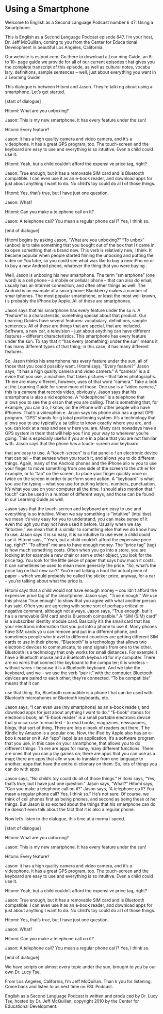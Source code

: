 # Using a Smartphone

Welcome to English as a Second Language Podcast number 6 47: Using a Smartphone.

This is English as a Second Language Podcast episode 647.  I’m your host, Dr. Jeff McQuillan, coming to you from the Center for Educa tional Development in beautiful Los Angeles, California.

Our website is eslpod.com.  Go there to download a Lear ning Guide, an 8- to 10- page guide we provide for all of our current episodes t hat gives you the complete transcript of this episode, as well as cultural notes, vocabu lary, definitions, sample sentences – well, just about everything you want in a Learning Guide!

This dialogue is between Hitomi and Jason.  They’re talki ng about using a smartphone.  Let’s get started.

[start of dialogue]

Hitomi:  What are you unboxing?

Jason:  This is my new smartphone.  It has every feature under the sun!

Hitomi:  Every feature?

Jason:  It has a high quality camera and video camera, and  it’s a videophone.  It has a great GPS program, too.  The touch-screen and the keyboard are easy to use and everything is so intuitive.  Even a child could use it.

Hitomi:  Yeah, but a child couldn’t afford the expensi ve price tag, right?

Jason:  True enough, but it has a removable SIM card and  is Bluetooth compatible.  I can even use it as an e-book reader, and download apps for just about anything I want to do.  No child’s toy could do al l of those things.

Hitomi:  Yes, that’s true, but I have just one question.

Jason:  What?

Hitomi:  Can you make a telephone call on it?

Jason:  A telephone call?  You mean a regular phone cal l?  Yes, I think  so.

 [end of dialogue]

Hitomi begins by asking Jason, “What are you unboxing?”  “To unbox” (unbox) is to take something that you bought out of the box that i t came in, to open something that is brand new.  This verb is relatively new,  I think.  It became popular when people started filming the unboxing and  putting the video on YouTube, so you could see what was like to buy a new iPho ne or to buy a new Android phone, whatever the thing that you were buying .

Well, Jason is unboxing his new smartphone.  The term “sm artphone” (one word) is a cell phone – a mobile or cellular phone – that can  also do email, usually has an Internet connection, and often other things as well.   The Android is an example of a smartphone; Blackberry makes a number of smar tphones.  The most popular smartphone, or least the most well known, i s probably the iPhone by Apple.  All of these are smartphones.

Jason says that his smartphone has every feature under the su n.  A “feature” is a characteristic, something special about that product.  Our Learning Guides have several features: vocabulary, definitions, sample sentences.  All of those are things that are special, that are included.  Software, a new car, a television – just about anything can have different features – different characteristics.  This smartphone has every feature under the sun.  To say that it “has every (something) under the sun” means it has many different types of that thing; in this case, it has many different features.

So, Jason thinks his smartphone has every feature under the  sun, all of those that you could possibly want.  Hitomi says, “Every feature?”   Jason says, “It has a high quality camera and video camera.”  A “camera” is a d evice that you use, a machine, that takes pictures – that takes photographs.  Th ere are many different, however, uses of that word “camera.”  Take a look at the  Learning Guide for some more of those.  One use is a “video camera,” this is a  camera that records video, obviously.  Jason says that his smartphone is also a vid eophone.  A “videophone” is a telephone that allows you to see the p erson that you are calling.  That is something that, for example, you can d o, I know, on the iPhone with other people who have iPhones.  That’s a videophon e.  Jason says his phone also has a great GPS program.  “GPS” stands for g lobal positioning system.  It’s a technology that allows you to use typically a sa tellite to know exactly where you are, and you can look at a map and see w here you are.  Many cars nowadays have a GPS system in them that will help you f ind your way to wherever you’re going.  This is especially useful if you ar e in a place that you are not familiar with.  Jason says that the phone has a touch- screen and keyboard

 that are easy to use.  A “touch-screen” is a flat panel o f an electronic device that can tell – that senses when you touch it, and allows you to  do different things. Again, many of the Android phones and the iPhone allo w you to use your finger to move something from one side of the screen to the oth er for example, or to “tap” on the screen, to place your finger quickly once or  twice on the screen in order to perform some action.  A “keyboard” is what you use for typing – what you use for putting letters, numbers, punctuation.  It’s what you use on your computer all the time.  I should also mention that “ touch” can be used in a number of different ways, and those can be found in our  Learning Guide as well.

Jason says that the touch-screen and keyboard are easy to use and everything is so intuitive.  When we say something is “intuitive” (intui tive) we mean it’s very easy for you to understand; you can make sense of it even tho ugh you may not have used it before.  Usually when we say “intuitive,” we mean that it is similar to something else that we do know how to use.  Jason says it is so easy, it is so intuitive to use even a child could use it.  Hitomi says, “ Yeah, but a child couldn’t afford the expensive price tag, right?”  “To afford” me ans to have enough money. The “price tag” (tag) is how much something costs.  Often  when you go into a store, you are looking at for example a new chair or som e other object, you look for the price tag.  You look for the little piece of  paper that says how much it costs.  It can sometimes be used to mean more generally the price.  “So, what’s the price tag on that new car?”  You’re not talking a bout the actual piece of paper – which would probably be called the sticker price, anyway, for a car – you’re talking about what the price is.

Hitomi says that a child would not have enough money – cou ldn’t afford the expensive price tag of the smartphone.  Jason says, “True e nough.”  We use this phrase “true enough” to show that you agree with what another person has said. Often you are agreeing with some sort of perhaps critical  or negative comment, although not always.  Jason says, “True enough, but it ha s a removable SIM card and is Bluetooth compatible.”  A “SIM (SIM) card” is a  subscriber identity module card.  Basically it’s the small card that has your electronic information that you put into a phone to use it.  Many phones have SIM cards yo u can remove and put in a different phone, and sometimes people who tr avel to different countries are getting different SIM cards to use in their phone.   “Bluetooth” is a technology that allows two electronic devices to communicate, to send signals from one to the other.  Bluetooth is a technology that only works for small distances.  For example, I have a Bluetooth mouse and a Bluetooth keyboa rd for my computer. There are no wires that connect the keyboard to the compu ter; it is wireless – without wires – because it is a Bluetooth keyboard.  And we take the keyboard, and we – we use the verb “pair it” with the computer.  Bluetooth devices are paired to each other; they’re connected.  “To be compati ble” means that it can

 use that thing.  So, Bluetooth compatible is a phone t hat can be used with Bluetooth microphones or Bluetooth keyboards, etc.

Jason says, “I can even use (my smartphone) as an e-book reade r, and download apps for just about anything I want to do.”  “E-book” stands for electronic book; an “E-book reader” is a small portable  electronic device that you can use to read text – to read books, magazines, newspapers,  blogs, that sort of thing.  There are lots e-book of readers out there.  T he Kindle by Amazon is a popular one.  Now, the iPad by Apple also has an e-boo k reader on it.  An “app” (app) is an application; it’s a software program that you use, in this case on your smartphone, that allows you to do different things.  Th ere are apps for many, many different functions.  There are ones that you can p lay games on; there are apps that you can use as a map; there are apps that allo w you to translate from one language to another; apps that have the entire di ctionary on them.  So, lots of things you can do with apps.

Jason says, “No child’s toy could do all of those things.”  H itomi says, “Yes, that’s true, but I have just one question.”  Jason says, “What?”   Hitomi says, “Can you make a telephone call on it?”  Jason says, “A telephone ca ll?  You mean a regular phone call?  Yes, I think  so.”  He’s not sure.  Of course, we think of cell phones first as being phones, and second as being these ot her things.  But Jason is so excited about the things that his smartphone can  do he doesn’t even talk about the fact that it is also a regular phone.

Now let’s listen to the dialogue, this time at a norma l speed.

[start of dialogue]

Hitomi:  What are you unboxing?

Jason:  This is my new smartphone.  It has every feature under the sun!

Hitomi:  Every feature?

Jason:  It has a high quality camera and video camera, and  it’s a videophone.  It has a great GPS program, too.  The touch-screen and the keyboard are easy to use and everything is so intuitive.  Even a child could use it.

Hitomi:  Yeah, but a child couldn’t afford the expensi ve price tag, right?

 Jason:  True enough, but it has a removable SIM card and  is Bluetooth compatible.  I can even use it as an e-book reader, and download apps for just about anything I want to do.  No child’s toy could do al l of those things.

Hitomi:  Yes, that’s true, but I have just one question.

Jason:  What?

Hitomi:  Can you make a telephone call on it?

Jason:  A telephone call?  You mean a regular phone cal l?  Yes, I think  so.

[end of dialogue]

We have scripts on almost every topic under the sun, brought  to you by our own Dr. Lucy Tse.

From Los Angeles, California, I’m Jeff McQuillan.  Than k you for listening.  Come back and listen to us next time on ESL Podcast.

English as a Second Language Podcast is written and produ ced by Dr. Lucy Tse, hosted by Dr. Jeff McQuillan, copyright 2010 by the Center  for Educational Development.

